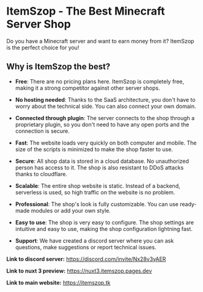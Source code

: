 # ItemSzop - The Best Minecraft Server Shop

Do you have a Minecraft server and want to earn money from it? ItemSzop is the perfect choice for you!

## Why is ItemSzop the best?

- **Free**: There are no pricing plans here. ItemSzop is completely free, making it a strong competitor against other server shops.

- **No hosting needed**: Thanks to the SaaS architecture, you don't have to worry about the technical side. You can also connect your own domain.

- **Connected through plugin**: The server connects to the shop through a proprietary plugin, so you don't need to have any open ports and the connection is secure.

- **Fast**: The website loads very quickly on both computer and mobile. The size of the scripts is minimized to make the shop faster to use.

- **Secure**: All shop data is stored in a cloud database. No unauthorized person has access to it. The shop is also resistant to DDoS attacks thanks to cloudflare.

- **Scalable**: The entire shop website is static. Instead of a backend, serverless is used, so high traffic on the website is no problem.

- **Professional**: The shop's look is fully customizable. You can use ready-made modules or add your own style.

- **Easy to use**: The shop is very easy to configure. The shop settings are intuitive and easy to use, making the shop configuration lightning fast.

- **Support**: We have created a discord server where you can ask questions, make suggestions or report technical issues.

**Link to discord server:** https://discord.com/invite/Nx28v3yAER

**Link to nuxt 3 preview:** https://nuxt3.itemszop.pages.dev

**Link to main website:** https://itemszop.tk
